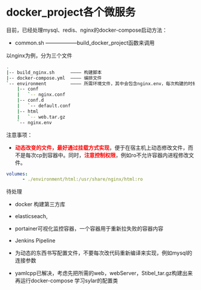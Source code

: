 # docker_project各个微服务

目前，已经处理mysql、redis、nginx的docker-compose启动方法：

* common.sh ——————build_docker_project函数来调用


以nginx为例，分为三个文件

```bash
.
|-- build_nginx.sh		———— 构建脚本
|-- docker-compose.yml	———— 编排文件
`-- environment			———— 所需环境文件，其中会包含nginx.env，每次构建的时候会cp ./environment/nginx.env .env,这个.env是docker-compose.yml所需，用于导入环境变量
    |-- conf
    |   `-- nginx.conf
    |-- conf.d
    |   `-- default.conf
    |-- html
    |   `-- web.tar.gz
    `-- nginx.env

```

注意事项：

* <font color='red'>**动态改变的文件，最好通过挂载方式实现**</font>，便于在宿主机上动态修改文件，而不是每次cp到容器中。同时，<font color='red'>**注意控制权限**</font>，例如ro不允许容器内进程修改文件。

```yml
volumes:
      - ./environment/html:/usr/share/nginx/html:ro
```





待处理

* docker 构建第三方库
* elasticseach,
* portainer可视化监控容器，一个容器用于重新拉失败的容器内容
* Jenkins Pipeline


* 为动态的东西书写配置文件，不要每次改代码重新编译来实现，例如mysql的连接参数
* yamlcpp已解决，考虑先把所需的web，webServer，Stibel_tar.gz构建出来再运行docker-compose 学习sylar的配置类
